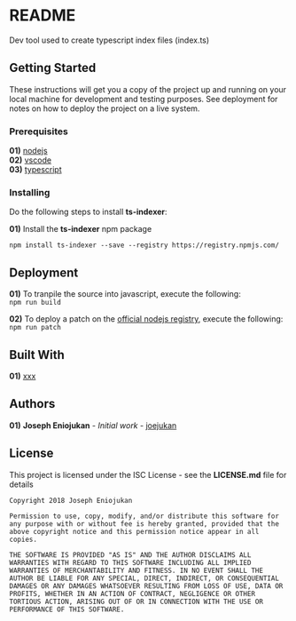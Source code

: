 # README #

Dev tool used to create typescript index files (index.ts)

## Getting Started

These instructions will get you a copy of the project up and running on your local machine for development and testing purposes. See deployment for notes on how to deploy the project on a live system.

### Prerequisites

**01)** [nodejs](https://nodejs.org/en/)<br/>
**02)** [vscode](https://code.visualstudio.com/)<br/>
**03)** [typescript](https://www.npmjs.com/package/typescript)<br/>

### Installing

Do the following steps to install **ts-indexer**:

**01)** Install the **ts-indexer** npm package
```
npm install ts-indexer --save --registry https://registry.npmjs.com/
```

## Deployment

**01)** To tranpile the source into javascript, execute the following:<br/>
`npm run build`

**02)** To deploy a patch on the [official nodejs registry](https://registry.npmjs.com/), execute the following:<br/>
`npm run patch`

## Built With

**01)** [xxx](https://xxx/)<br/>



## Authors

**01)** **Joseph Eniojukan** - *Initial work* - [joejukan](https://github.com/joejukan)<br/>


## License

This project is licensed under the ISC License - see the **LICENSE.md** file for details
```
Copyright 2018 Joseph Eniojukan

Permission to use, copy, modify, and/or distribute this software for any purpose with or without fee is hereby granted, provided that the above copyright notice and this permission notice appear in all copies.

THE SOFTWARE IS PROVIDED "AS IS" AND THE AUTHOR DISCLAIMS ALL WARRANTIES WITH REGARD TO THIS SOFTWARE INCLUDING ALL IMPLIED WARRANTIES OF MERCHANTABILITY AND FITNESS. IN NO EVENT SHALL THE AUTHOR BE LIABLE FOR ANY SPECIAL, DIRECT, INDIRECT, OR CONSEQUENTIAL DAMAGES OR ANY DAMAGES WHATSOEVER RESULTING FROM LOSS OF USE, DATA OR PROFITS, WHETHER IN AN ACTION OF CONTRACT, NEGLIGENCE OR OTHER TORTIOUS ACTION, ARISING OUT OF OR IN CONNECTION WITH THE USE OR PERFORMANCE OF THIS SOFTWARE.
```
